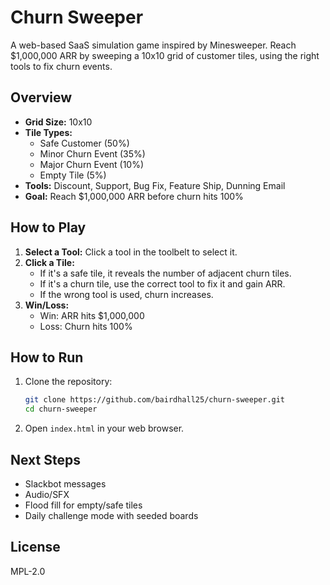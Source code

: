 # Churn Sweeper

A web-based SaaS simulation game inspired by Minesweeper. Reach $1,000,000 ARR by sweeping a 10x10 grid of customer tiles, using the right tools to fix churn events.

## Overview

- **Grid Size:** 10x10
- **Tile Types:**
  - Safe Customer (50%)
  - Minor Churn Event (35%)
  - Major Churn Event (10%)
  - Empty Tile (5%)
- **Tools:** Discount, Support, Bug Fix, Feature Ship, Dunning Email
- **Goal:** Reach $1,000,000 ARR before churn hits 100%

## How to Play

1. **Select a Tool:** Click a tool in the toolbelt to select it.
2. **Click a Tile:**
   - If it's a safe tile, it reveals the number of adjacent churn tiles.
   - If it's a churn tile, use the correct tool to fix it and gain ARR.
   - If the wrong tool is used, churn increases.
3. **Win/Loss:**
   - Win: ARR hits $1,000,000
   - Loss: Churn hits 100%

## How to Run

1. Clone the repository:
   ```bash
   git clone https://github.com/bairdhall25/churn-sweeper.git
   cd churn-sweeper
   ```
2. Open `index.html` in your web browser.

## Next Steps

- Slackbot messages
- Audio/SFX
- Flood fill for empty/safe tiles
- Daily challenge mode with seeded boards

## License

MPL-2.0 